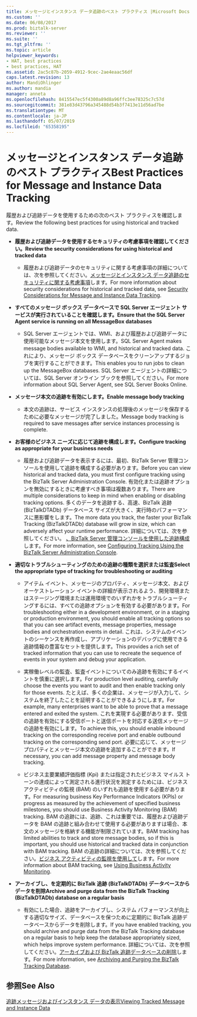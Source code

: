```yaml
---
title: メッセージとインスタンス データ追跡のベスト プラクティス |Microsoft Docs
ms.custom: ''
ms.date: 06/08/2017
ms.prod: biztalk-server
ms.reviewer: ''
ms.suite: ''
ms.tgt_pltfrm: ''
ms.topic: article
helpviewer_keywords:
- HAT, best practices
- best practices, HAT
ms.assetid: 2ac5c87b-2059-4912-9cec-2ae4eaac56df
caps.latest.revision: 13
author: MandiOhlinger
ms.author: mandia
manager: anneta
ms.openlocfilehash: 8415547ec5f4300a89d8a96ffc3ee78325c7c57d
ms.sourcegitcommit: 381e83d43796a345488d54b3f7413e11d56ad7be
ms.translationtype: MT
ms.contentlocale: ja-JP
ms.lasthandoff: 05/07/2019
ms.locfileid: "65358195"
---
```

# <a name="best-practices-for-message-and-instance-data-tracking"></a><span data-ttu-id="8a9e9-102">メッセージとインスタンス データ追跡のベスト プラクティス</span><span class="sxs-lookup"><span data-stu-id="8a9e9-102">Best Practices for Message and Instance Data Tracking</span></span>
<span data-ttu-id="8a9e9-103">履歴および追跡データを使用するための次のベスト プラクティスを確認します。</span><span class="sxs-lookup"><span data-stu-id="8a9e9-103">Review the following best practices for using historical and tracked data.</span></span>  
  
-   <span data-ttu-id="8a9e9-104">**履歴および追跡データを使用するセキュリティの考慮事項を確認してください。**</span><span class="sxs-lookup"><span data-stu-id="8a9e9-104">**Review the security considerations for using historical and tracked data**</span></span>  
  
    -   <span data-ttu-id="8a9e9-105">履歴および追跡データのセキュリティに関する考慮事項の詳細については、次を参照してください。[メッセージとインスタンス データ追跡のセキュリティに関する考慮事項](../core/security-considerations-for-message-and-instance-data-tracking.md)します。</span><span class="sxs-lookup"><span data-stu-id="8a9e9-105">For more information about security considerations for historical and tracked data, see [Security Considerations for Message and Instance Data Tracking](../core/security-considerations-for-message-and-instance-data-tracking.md).</span></span>  
  
-   <span data-ttu-id="8a9e9-106">**すべてのメッセージ ボックス データベースで SQL Server エージェント サービスが実行されていることを確認します。**</span><span class="sxs-lookup"><span data-stu-id="8a9e9-106">**Ensure that the SQL Server Agent service is running on all MessageBox databases**</span></span>  
  
    -   <span data-ttu-id="8a9e9-107">SQL Server エージェントでは、WMI、および履歴および追跡データに使用可能なメッセージ本文を使用します。</span><span class="sxs-lookup"><span data-stu-id="8a9e9-107">SQL Server Agent makes message bodies available to WMI, and historical and tracked data.</span></span> <span data-ttu-id="8a9e9-108">これにより、メッセージ ボックス データベースをクリーンアップするジョブを実行することができます。</span><span class="sxs-lookup"><span data-stu-id="8a9e9-108">This enables you to run jobs to clean up the MessageBox databases.</span></span> <span data-ttu-id="8a9e9-109">SQL Server エージェントの詳細については、SQL Server オンライン ブックを参照してください。</span><span class="sxs-lookup"><span data-stu-id="8a9e9-109">For more information about SQL Server Agent, see SQL Server Books Online.</span></span>  
  
-   <span data-ttu-id="8a9e9-110">**メッセージ本文の追跡を有効にします。**</span><span class="sxs-lookup"><span data-stu-id="8a9e9-110">**Enable message body tracking**</span></span>  
  
    -   <span data-ttu-id="8a9e9-111">本文の追跡は、サービス インスタンスの処理後のメッセージを保存するために必要なメッセージが完了しました。</span><span class="sxs-lookup"><span data-stu-id="8a9e9-111">Message body tracking is required to save messages after service instances processing is complete.</span></span>  
  
-   <span data-ttu-id="8a9e9-112">**お客様のビジネス ニーズに応じて追跡を構成します。**</span><span class="sxs-lookup"><span data-stu-id="8a9e9-112">**Configure tracking as appropriate for your business needs**</span></span>  
  
    -   <span data-ttu-id="8a9e9-113">履歴および追跡データを表示するには、最初、BizTalk Server 管理コンソールを使用して追跡を構成する必要があります。</span><span class="sxs-lookup"><span data-stu-id="8a9e9-113">Before you can view historical and tracked data, you must first configure tracking using the BizTalk Server Administration Console.</span></span> <span data-ttu-id="8a9e9-114">有効化または追跡オプションを無効にするときに考慮すべき事項は複数あります。</span><span class="sxs-lookup"><span data-stu-id="8a9e9-114">There are multiple considerations to keep in mind when enabling or disabling tracking options.</span></span> <span data-ttu-id="8a9e9-115">多くのデータを追跡する、高速、BizTalk 追跡 (BizTalkDTADb) データベース サイズが大きく、実行時のパフォーマンスに悪影響をします。</span><span class="sxs-lookup"><span data-stu-id="8a9e9-115">The more data you track, the faster your BizTalk Tracking (BizTalkDTADb) database will grow in size, which can adversely affect your runtime performance.</span></span> <span data-ttu-id="8a9e9-116">詳細については、次を参照してください。 [、BizTalk Server 管理コンソールを使用した追跡構成](http://msdn.microsoft.com/49b7f9d3-60b5-41bd-ba8b-029253926bef)します。</span><span class="sxs-lookup"><span data-stu-id="8a9e9-116">For more information, see [Configuring Tracking Using the BizTalk Server Administration Console](http://msdn.microsoft.com/49b7f9d3-60b5-41bd-ba8b-029253926bef).</span></span>  
  
-   <span data-ttu-id="8a9e9-117">**適切なトラブルシューティングのための追跡の種類を選択または監査**</span><span class="sxs-lookup"><span data-stu-id="8a9e9-117">**Select the appropriate type of tracking for troubleshooting or auditing**</span></span>  
  
    -   <span data-ttu-id="8a9e9-118">アイテム イベント、メッセージのプロパティ、メッセージ本文、およびオーケストレーション イベントの詳細が表示されるよう、開発環境またはステージング環境または運用環境でのいずれかをトラブルシューティングするには、すべての追跡オプションを有効する必要があります。</span><span class="sxs-lookup"><span data-stu-id="8a9e9-118">For troubleshooting either in a development environment, or in a staging or production environment, you should enable all tracking options so that you can see artifact events, message properties, message bodies and orchestration events in detail.</span></span> <span data-ttu-id="8a9e9-119">これは、システムのイベントのシーケンスを再作成し、アプリケーションのデバッグに使用できる追跡情報の豊富なセットを提供します。</span><span class="sxs-lookup"><span data-stu-id="8a9e9-119">This provides a rich set of tracked information that you can use to recreate the sequence of events in your system and debug your application.</span></span>  
  
    -   <span data-ttu-id="8a9e9-120">実稼働レベルの監査、監査イベントについてのみ追跡を有効にするイベントを慎重に選択します。</span><span class="sxs-lookup"><span data-stu-id="8a9e9-120">For production level auditing, carefully choose the events you want to audit and then enable tracking only for those events.</span></span> <span data-ttu-id="8a9e9-121">たとえば、多くの企業は、メッセージが入力して、システムを終了したことを証明することができるようにします。</span><span class="sxs-lookup"><span data-stu-id="8a9e9-121">For example, many enterprises want to be able to prove that a message entered and exited the system.</span></span> <span data-ttu-id="8a9e9-122">これを実現する必要があります、受信の追跡を有効にする受信ポートと送信ポートを対応する送信メッセージの追跡を有効にします。</span><span class="sxs-lookup"><span data-stu-id="8a9e9-122">To achieve this, you should enable inbound tracking on the corresponding receive port and enable outbound tracking on the corresponding send port.</span></span> <span data-ttu-id="8a9e9-123">必要に応じて、メッセージ プロパティとメッセージ本文の追跡を追加することができます。</span><span class="sxs-lookup"><span data-stu-id="8a9e9-123">If necessary, you can add message property and message body tracking.</span></span>  
  
    -   <span data-ttu-id="8a9e9-124">ビジネス主要業績評価指標 (Kpi) または指定されたビジネス マイルス トーンの達成によって測定される進行状況を測定するためには、ビジネス アクティビティの監視 (BAM) のいずれも追跡を使用する必要があります。</span><span class="sxs-lookup"><span data-stu-id="8a9e9-124">For measuring business Key Performance Indicators (KPIs) or progress as measured by the achievement of specified business milestones, you should use Business Activity Monitoring (BAM) tracking.</span></span> <span data-ttu-id="8a9e9-125">BAM の追跡には、追跡、これは重要では、履歴および追跡データを BAM の追跡と組み合わせて使用する必要がありますは場合、本文のメッセージを格納する機能が制限されています。</span><span class="sxs-lookup"><span data-stu-id="8a9e9-125">BAM tracking has limited abilities to track and store message bodies, so if this is important, you should use historical and tracked data  in conjunction with BAM tracking.</span></span> <span data-ttu-id="8a9e9-126">BAM の追跡の詳細については、次を参照してください。[ビジネス アクティビティの監視を使用して](../core/using-business-activity-monitoring.md)します。</span><span class="sxs-lookup"><span data-stu-id="8a9e9-126">For more information about BAM tracking, see [Using Business Activity Monitoring](../core/using-business-activity-monitoring.md).</span></span>  
  
-   <span data-ttu-id="8a9e9-127">**アーカイブし、を定期的に BizTalk 追跡 (BizTalkDTADb) データベースからデータを削除**</span><span class="sxs-lookup"><span data-stu-id="8a9e9-127">**Archive and purge data from the BizTalk Tracking (BizTalkDTADb) database on a regular basis**</span></span>  
  
    -   <span data-ttu-id="8a9e9-128">有効にした場合、追跡をアーカイブし、システム パフォーマンスが向上する適切なサイズ、データベースを保つために定期的に BizTalk 追跡データベースからデータを削除します。</span><span class="sxs-lookup"><span data-stu-id="8a9e9-128">If you have enabled tracking, you should archive and purge data from the BizTalk Tracking database on a regular basis to help keep the database appropriately sized, which helps improve system performance.</span></span> <span data-ttu-id="8a9e9-129">詳細については、次を参照してください。[アーカイブおよび BizTalk 追跡データベースの削除](../core/archiving-and-purging-the-biztalk-tracking-database.md)します。</span><span class="sxs-lookup"><span data-stu-id="8a9e9-129">For more information, see [Archiving and Purging the BizTalk Tracking Database](../core/archiving-and-purging-the-biztalk-tracking-database.md).</span></span>  
  
## <a name="see-also"></a><span data-ttu-id="8a9e9-130">参照</span><span class="sxs-lookup"><span data-stu-id="8a9e9-130">See Also</span></span>  
 [<span data-ttu-id="8a9e9-131">追跡メッセージおよびインスタンス データの表示</span><span class="sxs-lookup"><span data-stu-id="8a9e9-131">Viewing Tracked Message and Instance Data</span></span>](../core/viewing-tracked-message-and-instance-data.md)